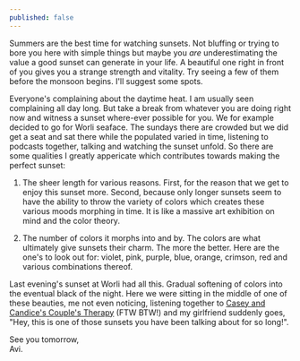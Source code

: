 ```yaml
---
published: false
---
```

Summers are the best time for watching sunsets. Not bluffing or trying to bore you here with simple things but maybe you _are_ underestimating the value a good sunset can generate in your life. A beautiful one right in front of you gives you a strange strength and vitality. Try seeing a few of them before the monsoon begins. I'll suggest some spots.

Everyone's complaining about the daytime heat. I am usually seen complaining all day long. But take a break from whatever you are doing right now and witness a sunset where-ever possible for you. We for example decided to go for Worli seaface. The sundays there are crowded but we did get a seat and sat there while the populated varied in time, listening to podcasts together, talking and watching the sunset unfold. So there are some qualities I greatly appericate which contributes towards making the perfect sunset:

1. The sheer length for various reasons. First, for the reason that we get to enjoy this sunset more. Second, because only longer sunsets seem to have the ability to throw the variety of colors which creates these various moods morphing in time. It is like a massive art exhibition on mind and the color theory.

2. The number of colors it morphs into and by. The colors are what ultimately give sunsets their charm. The more the better. Here are the one's to look out for: violet, pink, purple, blue, orange, crimson, red and various combinations thereof.

Last evening's sunset at Worli had all this. Gradual softening of colors into the eventual black of the night. Here we were sitting in the middle of one of these beauties, me not even noticing, listening together to [Casey and Candice's Couple's Therapy](https://anchor.fm/couples-therapy "Anchor link to Couple's Therapy podcast") (FTW BTW!) and my girlfriend suddenly goes, "Hey, this is one of those sunsets you have been talking about for so long!".

See you tomorrow,  
Avi.